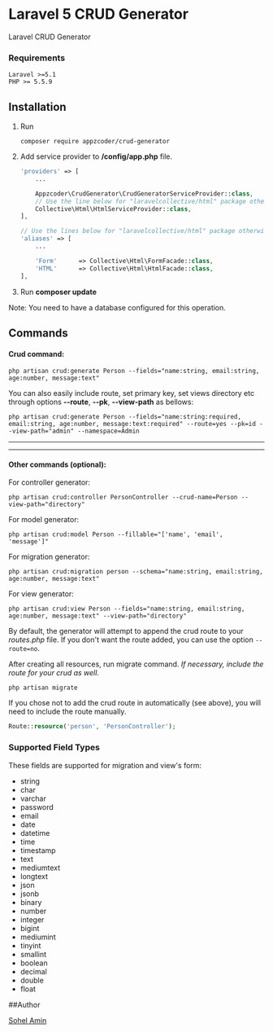 # Laravel 5 CRUD Generator
Laravel CRUD Generator

### Requirements
    Laravel >=5.1
    PHP >= 5.5.9

## Installation

1. Run
    ```
    composer require appzcoder/crud-generator
    ```

2. Add service provider to **/config/app.php** file.
    ```php
    'providers' => [
        ...

        Appzcoder\CrudGenerator\CrudGeneratorServiceProvider::class,
        // Use the line below for "laravelcollective/html" package otherwise remove it.
        Collective\Html\HtmlServiceProvider::class,
    ],

    // Use the lines below for "laravelcollective/html" package otherwise remove it.
    'aliases' => [
        ...

        'Form'      => Collective\Html\FormFacade::class,
        'HTML'      => Collective\Html\HtmlFacade::class,
    ],
    ```
3. Run **composer update**

Note: You need to have a database configured for this operation.

## Commands

#### Crud command:

```
php artisan crud:generate Person --fields="name:string, email:string, age:number, message:text"
```

You can also easily include route, set primary key, set views directory etc through options **--route**, **--pk**, **--view-path** as bellows:

```
php artisan crud:generate Person --fields="name:string:required, email:string, age:number, message:text:required" --route=yes --pk=id --view-path="admin" --namespace=Admin
```

-----------
-----------


#### Other commands (optional):

For controller generator:

```
php artisan crud:controller PersonController --crud-name=Person --view-path="directory"
```

For model generator:

```
php artisan crud:model Person --fillable="['name', 'email', 'message']"
```

For migration generator:

```
php artisan crud:migration person --schema="name:string, email:string, age:number, message:text"
```

For view generator:

```
php artisan crud:view Person --fields="name:string, email:string, age:number, message:text" --view-path="directory"
```

By default, the generator will attempt to append the crud route to your *routes.php* file. If you don't want the route added, you can use the option ```--route=no```.

After creating all resources, run migrate command. *If necessary, include the route for your crud as well.*

```
php artisan migrate
```

If you chose not to add the crud route in automatically (see above), you will need to include the route manually.
```php
Route::resource('person', 'PersonController');
```

### Supported Field Types

These fields are supported for migration and view's form:

* string
* char
* varchar
* password
* email
* date
* datetime
* time
* timestamp
* text
* mediumtext
* longtext
* json
* jsonb
* binary
* number
* integer
* bigint
* mediumint
* tinyint
* smallint
* boolean
* decimal
* double
* float

##Author

[Sohel Amin](http://www.sohelamin.com)
